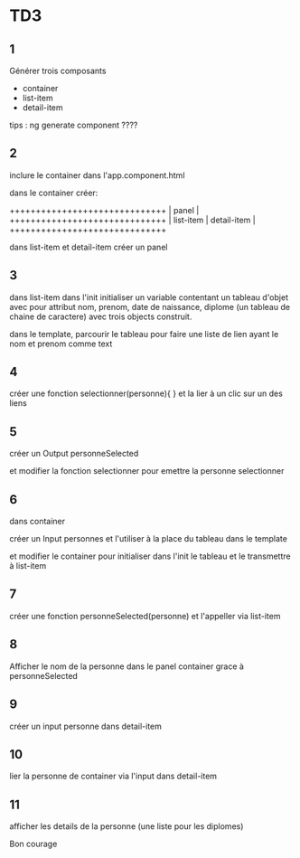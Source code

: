 # TD3


## 1

Générer trois composants 

- container
- list-item
- detail-item

tips : ng generate component ????


## 2

inclure le container dans l'app.component.html

dans le container créer:

++++++++++++++++++++++++++++++
|         panel              |
++++++++++++++++++++++++++++++
|  list-item  | detail-item  | 
++++++++++++++++++++++++++++++

dans list-item et detail-item créer un panel


## 3

dans list-item dans l'init initialiser un variable contentant un tableau d'objet
avec pour attribut nom, prenom, date de naissance, diplome (un tableau de chaine de caractere)
avec trois objects construit.

dans le template, parcourir le tableau pour faire une liste de lien ayant le nom et prenom comme text


## 4 

créer une fonction selectionner(personne){
}
et la lier à un clic sur un des liens

## 5

créer un Output personneSelected

et modifier la fonction selectionner pour emettre la personne selectionner



## 6
dans container

créer un Input personnes et l'utiliser à la place du tableau dans le template
 
et modifier le container pour initialiser dans l'init le tableau et le transmettre
à list-item 

## 7

créer  une fonction personneSelected(personne) et l'appeller via list-item

## 8
Afficher le nom de la personne dans le panel container grace à personneSelected

## 9
créer un input personne dans detail-item

## 10 
lier la personne de container via l'input dans detail-item

## 11
afficher les details de la personne (une liste pour les diplomes)


Bon courage
